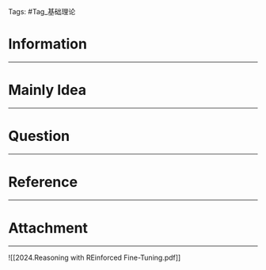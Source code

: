 Tags: #Tag_基础理论 
# Information
---


# Mainly Idea
---


# Question
---


# Reference
---


# Attachment
---
![[2024.Reasoning with REinforced Fine-Tuning.pdf]]